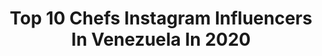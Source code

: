 ---
title: Top 10 Chefs Instagram Influencers In Venezuela In 2020
description: >-
  Find top chefs Instagram influencers in Venezuela in 2020. Most popular hashtags: #venezuela #repost #ccvchef #quedateencasa.
platform: Instagram
profiles:
  - username: "sabrinasalemi"
    fullname: >-
      Sabrina
    location: "Venezuela"
    followers: 1142975
    engagement: 105
    commentsToLikes: 0.016608
    avatar: "https://scontent-lhr8-1.cdninstagram.com/v/t51.2885-19/s320x320/73143545_500578210549710_3913467925444427776_n.jpg?_nc_ht=scontent-lhr8-1.cdninstagram.com&_nc_ohc=8Fd2hBH-qZAAX9vy80Y&oh=337e1057eedef5594cb132cb1918567d&oe=5EB8723C"
    verified: true
    hashtags: "#quelocura, #sol, #bailandoconlasextrellas, #aqueteries"
  - username: "ray_hevia"
    fullname: >-
      RAY HEVIA | Cocinero / Cook
    location: "Venezuela"
    followers: 17208
    engagement: 320
    commentsToLikes: 0.097099
    avatar: "https://scontent-lhr8-1.cdninstagram.com/v/t51.2885-19/s320x320/18161444_198698877307606_7582111900289204224_a.jpg?_nc_ht=scontent-lhr8-1.cdninstagram.com&_nc_ohc=ojN8WL7ltuEAX89WeS6&oh=fa59b975423b12a91e9c6c7913b88d1d&oe=5EB8FDC4"
    verified: false
    hashtags: "#puertoordaz, #cocinerosvenezolanos, #foodislife, #stirfry"
  - username: "elpiporamirez"
    fullname: >-
      Pipo Mermelada Bunch
    location: "Venezuela"
    followers: 203337
    engagement: 106
    commentsToLikes: 0.077375
    avatar: "https://scontent-lhr8-1.cdninstagram.com/v/t51.2885-19/s320x320/34838688_1770064519729964_3126756042826842112_n.jpg?_nc_ht=scontent-lhr8-1.cdninstagram.com&_nc_ohc=ee0QkPGpQToAX9M9j3-&oh=50f58f4cd315fd33f3391b5c2bf40b76&oe=5EB98227"
    verified: false
    hashtags: "#mima, #quediosnoscuide, #terrible, #quedateencasa"
  - username: "aprendoasermama"
    fullname: >-
      María Mercedes Socorro
    location: "Venezuela"
    followers: 51360
    engagement: 82
    commentsToLikes: 0.126430
    avatar: "https://scontent-ams4-1.cdninstagram.com/v/t51.2885-19/s320x320/74607466_459824408244373_2632820630394765312_n.jpg?_nc_ht=scontent-ams4-1.cdninstagram.com&_nc_ohc=XBKxVT7Nq7AAX-IL_fb&oh=5b36db87da76b18e14d0d1858c841404&oe=5EB47653"
    verified: false
    hashtags: "#venezuela, #mascota, #mamadedos, #cesarea"
  - username: "morellafitness"
    fullname: >-
      Morella Potolicchio Villalba
    location: "Venezuela"
    followers: 36215
    engagement: 177
    commentsToLikes: 0.041822
    avatar: "https://scontent-lhr8-1.cdninstagram.com/v/t51.2885-19/s320x320/73207675_2527886364126129_23117794614706176_n.jpg?_nc_ht=scontent-lhr8-1.cdninstagram.com&_nc_ohc=isa9DwvMELIAX9kzHSd&oh=b911f4cc4d9648191fa61ad1a6c45af7&oe=5EBB5381"
    verified: false
    hashtags: "#superwoman, #embarazo, #bananacake, #morefitworkout"
  - username: "adalbertolrr"
    fullname: >-
      Adalberto Luis Rodriguez
    location: "Venezuela"
    followers: 28524
    engagement: 118
    commentsToLikes: 0.072371
    avatar: "https://scontent-ams4-1.cdninstagram.com/v/t51.2885-19/s320x320/67799004_381866542711710_2179106555897577472_n.jpg?_nc_ht=scontent-ams4-1.cdninstagram.com&_nc_ohc=y5nyEpYOqVUAX_eiPF_&oh=c889f1640799d485f028f4365f7c6f64&oe=5EBA1B5E"
    verified: false
    hashtags: "#instagramers, #redvelvet, #amoloquehago, #recetas"
  - username: "daniel_chique"
    fullname: >-
      Daniel Chique
    location: "Venezuela"
    followers: 6989
    engagement: 481
    commentsToLikes: 0.085246
    avatar: "https://scontent-amt2-1.cdninstagram.com/v/t51.2885-19/s320x320/81249558_199632324416266_5414181085519020032_n.jpg?_nc_ht=scontent-amt2-1.cdninstagram.com&_nc_ohc=zpOlrMBz2moAX8As6Dk&oh=6c558f4cecf9777408b665ecbc6ac2c0&oe=5EBA0451"
    verified: false
    hashtags: "#artisanalbread, #lecheria, #realbread, #bread"
  - username: "kimloewenthal"
    fullname: >-
      𝒦𝒾𝓂 ℒ𝑜𝑒𝓌𝑒𝓃𝓉𝒽𝒶𝓁👁
    location: "Venezuela"
    followers: 25868
    engagement: 191
    commentsToLikes: 0.056383
    avatar: "https://scontent-ams4-1.cdninstagram.com/v/t51.2885-19/s320x320/68933052_1097709070619189_2710705133548732416_n.jpg?_nc_ht=scontent-ams4-1.cdninstagram.com&_nc_ohc=FcIitgRuboQAX_Jd0Ap&oh=bfb7a6adb7f41c34f03146b4c85c0d15&oe=5EBB41BB"
    verified: false
    hashtags: "#cinex, #alzarlavoz, #foodlover, #blogger"
  - username: "eylaadrian"
    fullname: >-
      Eyla Adrián
    location: "Venezuela"
    followers: 225912
    engagement: 122
    commentsToLikes: 0.073315
    avatar: "https://scontent-lhr8-1.cdninstagram.com/v/t51.2885-19/s320x320/79123013_598259211001070_2907997230839365632_n.jpg?_nc_ht=scontent-lhr8-1.cdninstagram.com&_nc_ohc=FNNDS5O72-oAX9hGdPy&oh=f1c326cd755d0f4abac3a78dd76d7b9a&oe=5EBCA731"
    verified: false
    hashtags: "#reci, #victoriafederica, #maripositas, #cake"
  - username: "chefcanelon"
    fullname: >-
      Armando Canelon
    location: "Venezuela"
    followers: 15437
    engagement: 186
    commentsToLikes: 0.081848
    avatar: "https://scontent-lhr8-1.cdninstagram.com/v/t51.2885-19/s320x320/75601600_736558520159181_8850609209599852544_n.jpg?_nc_ht=scontent-lhr8-1.cdninstagram.com&_nc_ohc=NevnP0Tmf2oAX9O9x_m&oh=df61c106d76cf8f5c506ad251df7c61c&oe=5EBC2B84"
    verified: false
    hashtags: "#repost, #cacao, #canoabo, #barloavalencia"
---